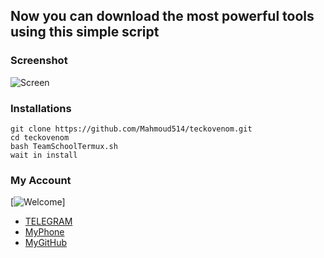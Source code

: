## Now you can download the most powerful tools using this simple script
### Screenshot
![Screen](http://www.m9c.net/uploads/15648511011.png)
### Installations
```
git clone https://github.com/Mahmoud514/teckovenom.git
cd teckovenom
bash TeamSchoolTermux.sh
wait in install
```
### My Account
[![Welcome](https://img.shields.io/badge/PRs-welcome-brightgreen.svg?style=flat-square)]
* [TELEGRAM](@Ananym0us)
* [MyPhone](201062884365)
* [MyGitHub](https://github.com/Mahmoud514)
